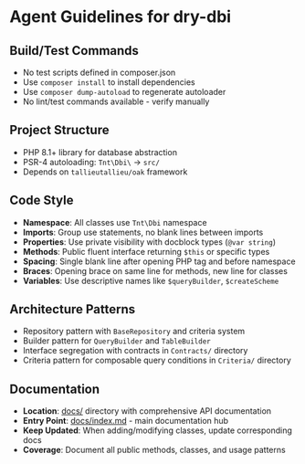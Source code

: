 # Agent Guidelines for dry-dbi

## Build/Test Commands
- No test scripts defined in composer.json
- Use `composer install` to install dependencies
- Use `composer dump-autoload` to regenerate autoloader
- No lint/test commands available - verify manually

## Project Structure
- PHP 8.1+ library for database abstraction
- PSR-4 autoloading: `Tnt\Dbi\` → `src/`
- Depends on `tallieutallieu/oak` framework

## Code Style
- **Namespace**: All classes use `Tnt\Dbi` namespace
- **Imports**: Group use statements, no blank lines between imports
- **Properties**: Use private visibility with docblock types (`@var string`)
- **Methods**: Public fluent interface returning `$this` or specific types
- **Spacing**: Single blank line after opening PHP tag and before namespace
- **Braces**: Opening brace on same line for methods, new line for classes
- **Variables**: Use descriptive names like `$queryBuilder`, `$createScheme`

## Architecture Patterns
- Repository pattern with `BaseRepository` and criteria system
- Builder pattern for `QueryBuilder` and `TableBuilder`
- Interface segregation with contracts in `Contracts/` directory
- Criteria pattern for composable query conditions in `Criteria/` directory

## Documentation
- **Location**: [docs/](docs/) directory with comprehensive API documentation
- **Entry Point**: [docs/index.md](docs/index.md) - main documentation hub
- **Keep Updated**: When adding/modifying classes, update corresponding docs
- **Coverage**: Document all public methods, classes, and usage patterns